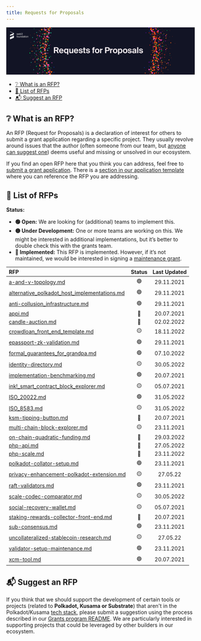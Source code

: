 ```yaml
---
title: Requests for Proposals
---
```


<p align="center">
  <img src="https://raw.githubusercontent.com/w3f/Grants-Program/master/static/img/rfp-header.png" style={{width:"1300px"}} />
</p>

- [❔ What is an RFP?](#grey_question-what-is-an-rfp)
- [📜 List of RFPs](#scroll-list-of-rfps)
- [📬 Suggest an RFP](#mailbox_with_mail-suggest-an-rfp)

## :grey_question: What is an RFP?

An RFP (Request for Proposals) is a declaration of interest for others to submit a grant application regarding a specific project. They usually revolve around issues that the author (often someone from our team, but [anyone can suggest one](../suggesting_a_project.md)) deems useful and missing or unsolved in our ecosystem.

If you find an open RFP here that you think you can address, feel free to [submit a grant application](../Process/index.md). There is a [section in our application template](https://github.com/w3f/Grants-Program/blob/master/applications/application-template.md#project-overview-page_facing_up) where you can reference the RFP you are addressing.


## 📜 List of RFPs

**Status:**

- **🟢 Open:** We are looking for (additional) teams to implement this.
- **🟡 Under Development:** One or more teams are working on this. We might be interested in additional implementations, but it’s better to double check this with the grants team.  
- **🔴 Implemented:** This RFP is implemented. However, if it’s not maintained, we would be interested in signing a [maintenance grant](../maintenance.md).  

| RFP | Status | Last Updated |
| :-- | :----: | :----------: |
| [a-and-v-topology.md](./Open/a-and-v-topology.md) | 🟢 | 29.11.2021 |
| [alternative_polkadot_host_implementations.md](./Open/alternative_polkadot_host_implementations.md) | 🟢 | 29.11.2021 |
| [anti-collusion_infrastructure.md](./Open/anti-collusion_infrastructure.md) | 🟢 | 29.11.2021 |
| [appi.md](./Implemented/appi.md) | 🔴 | 20.07.2021 |
| [candle-auction.md](./Implemented/candle-auction.md) | 🔴 | 02.02.2022 |  
| [crowdloan_front_end_template.md](Under%20Development/crowdloan_front_end_template.md) | 🟡 | 18.11.2022 |  
| [epassport-zk-validation.md](./Open/epassport-zk-validation.md) | 🟢 | 29.11.2021 |
| [formal_guarantees_for_grandpa.md](./Open/formal_guarantees_for_grandpa.md) | 🟢 | 07.10.2022 |
| [identity-directory.md](./Under%20Development/identity-directory.md) | 🟡 | 30.05.2022 |
| [implementation-benchmarking.md](./Open/implementation-benchmarking.md) | 🟢 | 20.07.2021 |
| [ink!_smart_contract_block_explorer.md](Under%20Development/ink_smart_contract_block_explorer.md) | 🟡 | 05.07.2021 |
| [ISO_20022.md](./Open/ISO_20022.md) | 🟢 | 31.05.2022 |
| [ISO_8583.md](Under%20Development/ISO_8583.md) | 🟡 | 31.05.2022 |
| [ksm-tipping-button.md](./Implemented/ksm-tipping-button.md) | 🔴 | 20.07.2021 |  
| [multi-chain-block-explorer.md](Under%20Development/multi-chain-block-explorer.md) | 🟡 | 23.11.2021 |
| [on-chain-quadratic-funding.md](./Implemented/on-chain-quadratic-funding.md) | 🔴 | 29.03.2022 |  
| [php-api.md](./Implemented/php-api.md) | 🔴 | 27.05.2022 |  
| [php-scale.md](./Implemented/php-scale.md) | 🔴 | 23.11.2022 |  
| [polkadot-collator-setup.md](./Open/polkadot-collator-setup.md) | 🟢 | 23.11.2021 |
| [privacy-enhancement-polkadot-extension.md](./Under%20Development/privacy-enhancement-polkadot-extension.md) | 🟡 | 27.05.22 |
| [raft-validators.md](./Open/raft-validators.md) | 🟢 | 23.11.2021 |
| [scale-codec-comparator.md](./Under%20Development/scale-codec-comparator.md) | 🟡 | 30.05.2022 |
| [social-recovery-wallet.md](./Under%20Development/social-recovery-wallet.md) | 🟡 | 05.07.2021 |
| [staking-rewards-collector-front-end.md](./Implemented/staking-rewards-collector-front-end.md) | 🔴 | 20.07.2021 |  
| [sub-consensus.md](./Open/sub-consensus.md) | 🟢 | 23.11.2021 |
| [uncollateralized-stablecoin-research.md](./Under%20Development/uncollateralized-stablecoin-research.md) | 🟡 | 27.05.22 |
| [validator-setup-maintenance.md](./Open/validator-setup-maintenance.md) | 🟢 | 23.11.2021 |
| [xcm-tool.md](./Open/xcm-tool.md) | 🟢 | 20.07.2021 |

## :mailbox_with_mail: Suggest an RFP

If you think that we should support the development of certain tools or projects (related to **Polkadot, Kusama or Substrate**) that aren't in the Polkadot/Kusama [tech stack](https://wiki.polkadot.network/docs/build-open-source), please submit a suggestion using the process described in our [Grants program README](../suggesting_a_project.md). We are particularly interested in supporting projects that could be leveraged by other builders in our ecosystem.
